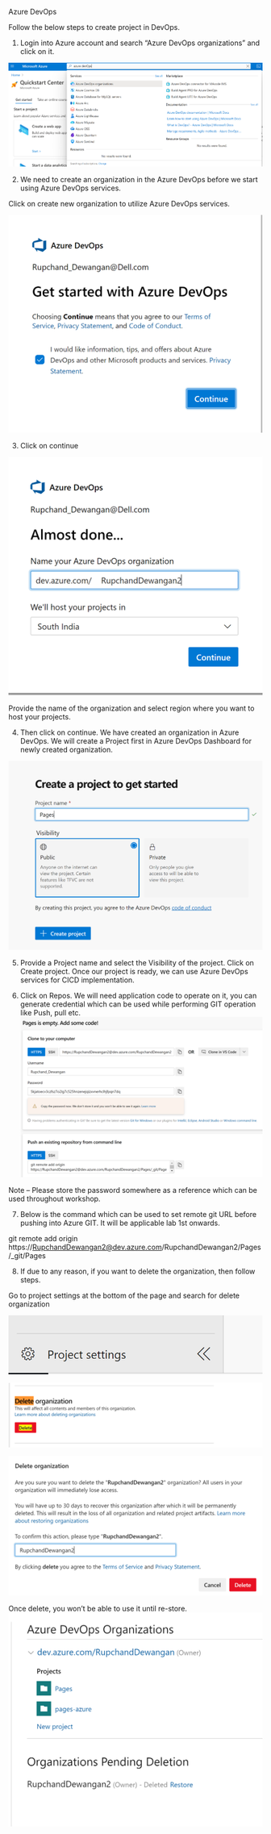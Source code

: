 Azure DevOps

Follow the below steps to create project in DevOps.

1.	Login into Azure account and search “Azure DevOps organizations” and click on it.

![organizations](organizations.png)

2. We need to create an organization in the Azure DevOps before we start using Azure DevOps services. 

Click on create new organization to utilize Azure DevOps services.

![devOps1](devOps1.png) 

3.	Click on continue 

![devOps2](devOps2.png) 

Provide the name of the organization and select region where you want 
to host your projects.

4.	Then click on continue. We have created an organization in Azure DevOps.
We will create a Project first in Azure DevOps Dashboard for newly created organization.

![project](project.png) 

5. Provide a Project name and select the Visibility of the project.  Click on Create project.
Once our project is ready, we can use Azure DevOps services for CICD implementation.

6.	Click on Repos. We will need application code to operate on it, you can generate credential which can be used while performing GIT operation like Push, pull etc.
![repo](repo.png) 

Note – Please store the password somewhere as a reference which can be used throughout workshop.

7.	Below is the command which can be used to set remote git URL before pushing into Azure GIT.
It will be applicable lab 1st onwards.

git remote add origin https://RupchandDewangan2@dev.azure.com/RupchandDewangan2/Pages/_git/Pages

8.	If due to any reason, if you want to delete the organization, then follow steps.

Go to project settings at the bottom of the page and search for delete organization 

![settings](settings.png) 

![delete1](delete1.png) 

![delete2](delete2.png) 

Once delete, you won’t be able to use it until re-store.
![restore](restore.png) 


